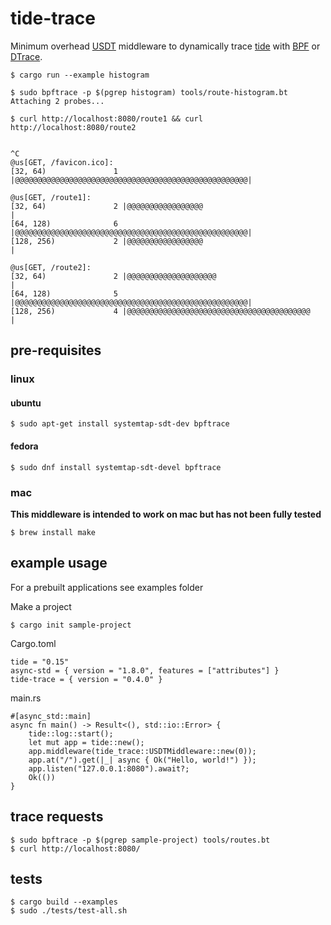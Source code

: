 # tide-trace

Minimum overhead [USDT](http://dtrace.org/guide/chp-usdt.html) middleware to dynamically trace [tide](https://github.com/http-rs/tide) with [BPF](http://www.brendangregg.com/blog/2019-01-01/learn-ebpf-tracing.html) or [DTrace](https://en.wikipedia.org/wiki/DTrace).

```
$ cargo run --example histogram

$ sudo bpftrace -p $(pgrep histogram) tools/route-histogram.bt
Attaching 2 probes...

$ curl http://localhost:8080/route1 && curl http://localhost:8080/route2


^C
@us[GET, /favicon.ico]: 
[32, 64)               1 |@@@@@@@@@@@@@@@@@@@@@@@@@@@@@@@@@@@@@@@@@@@@@@@@@@@@|

@us[GET, /route1]: 
[32, 64)               2 |@@@@@@@@@@@@@@@@@                                   |
[64, 128)              6 |@@@@@@@@@@@@@@@@@@@@@@@@@@@@@@@@@@@@@@@@@@@@@@@@@@@@|
[128, 256)             2 |@@@@@@@@@@@@@@@@@                                   |

@us[GET, /route2]: 
[32, 64)               2 |@@@@@@@@@@@@@@@@@@@@                                |
[64, 128)              5 |@@@@@@@@@@@@@@@@@@@@@@@@@@@@@@@@@@@@@@@@@@@@@@@@@@@@|
[128, 256)             4 |@@@@@@@@@@@@@@@@@@@@@@@@@@@@@@@@@@@@@@@@@           |
```

## pre-requisites

### linux

#### ubuntu

```
$ sudo apt-get install systemtap-sdt-dev bpftrace
``` 

#### fedora

```
$ sudo dnf install systemtap-sdt-devel bpftrace
```

### mac

**This middleware is intended to work on mac but has not been fully tested**

```
$ brew install make 
```

## example usage

For a prebuilt applications see examples folder


Make a project 
```
$ cargo init sample-project
```

Cargo.toml
```
tide = "0.15"
async-std = { version = "1.8.0", features = ["attributes"] }
tide-trace = { version = "0.4.0" }
```

main.rs
```
#[async_std::main]
async fn main() -> Result<(), std::io::Error> {
    tide::log::start();
    let mut app = tide::new();
    app.middleware(tide_trace::USDTMiddleware::new(0));
    app.at("/").get(|_| async { Ok("Hello, world!") });
    app.listen("127.0.0.1:8080").await?;
    Ok(())
}
```

## trace requests

```
$ sudo bpftrace -p $(pgrep sample-project) tools/routes.bt 
$ curl http://localhost:8080/
```

## tests 

```
$ cargo build --examples 
$ sudo ./tests/test-all.sh
```